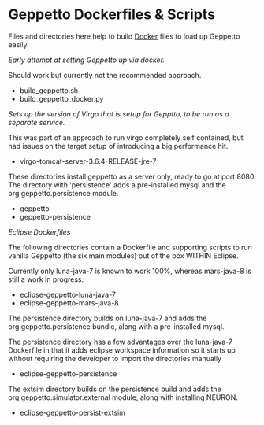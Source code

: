 Geppetto Dockerfiles & Scripts
==============================

Files and directories here help to build [Docker](http://docker.com) files to load up Geppetto easily.

*Early attempt at setting Geppetto up via docker.*  

Should work but currently not the recommended approach.

* build_geppetto.sh             
* build_geppetto_docker.py      

*Sets up the version of Virgo that is setup for Gepptto, to be run as a separate service.*

This was part of an approach to run virgo completely self contained, but had issues on the target setup of 
introducing a big performance hit.

* virgo-tomcat-server-3.6.4-RELEASE-jre-7

These directories install geppetto as a server only, ready to go at port 8080.  The directory with 'persistence' adds a 
pre-installed mysql and the org.geppetto.persistence module.

* geppetto
* geppetto-persistence

*Eclipse Dockerfiles*

The following directories contain a Dockerfile and supporting scripts to run vanilla Geppetto (the six main modules) out of the 
box WITHIN Eclipse.

Currently only luna-java-7 is known to work 100%, whereas mars-java-8 is still a work in progress.

* eclipse-geppetto-luna-java-7  
* eclipse-geppetto-mars-java-8  

The persistence directory builds on luna-java-7 and adds the org.geppetto.persistence bundle, along with a pre-installed mysql.

The persistence directory has a few advantages over the luna-java-7 Dockerfile in that it adds eclipse workspace information so it 
starts up without requiring the developer to import the directories manually

* eclipse-geppetto-persistence        

The extsim directory builds on the persistence build and adds the org.geppetto.simulator.external module, along with installing NEURON.

* eclipse-geppetto-persist-extsim  



